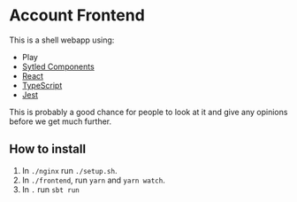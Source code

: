 # Account Frontend

This is a shell webapp using:
- Play
- [Sytled Components](https://emotion.sh)
- [React](https://reactjs.org/)
- [TypeScript](https://typescriptlang.org)
- [Jest](https://facebook.github.io/jest/)

This is probably a good chance for people to look at it and give any opinions before we get much further.

## How to install

1. In `./nginx` run `./setup.sh`.
1. In `./frontend`, run `yarn` and `yarn watch`.
1. In `.` run `sbt run`